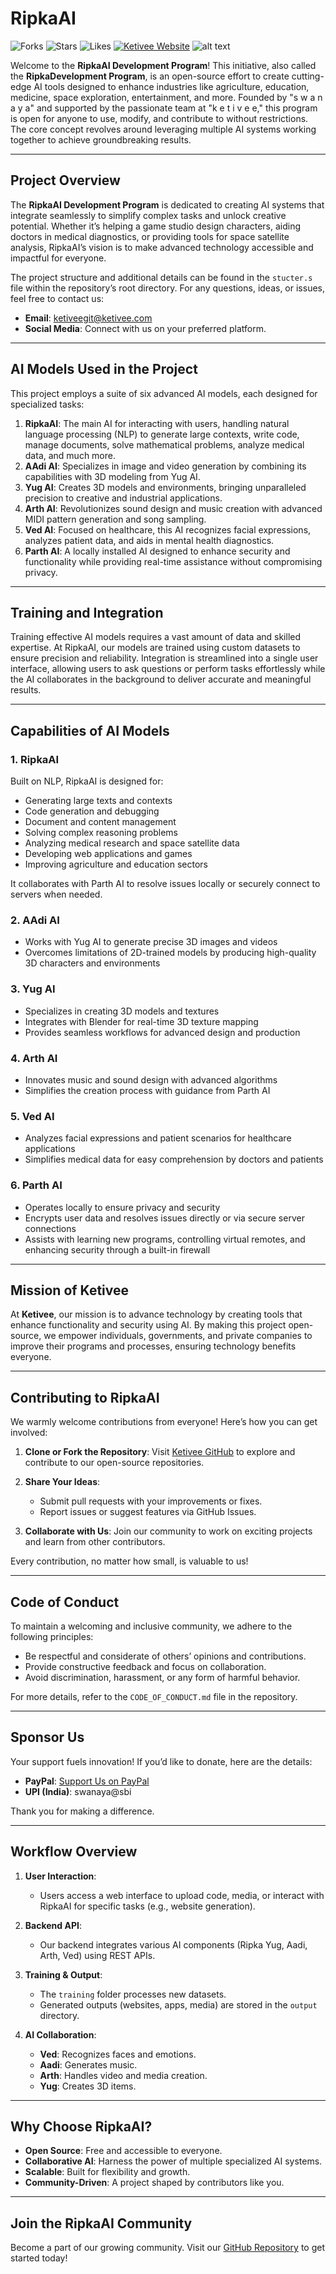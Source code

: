 # RipkaAI
![Forks](https://img.shields.io/badge/Forks-0-blue) ![Stars](https://img.shields.io/badge/Stars-0-yellow) ![Likes](https://img.shields.io/badge/Likes-0-brightgreen) [![Ketivee Website](https://img.shields.io/badge/Ketivee-Website-orange)](https://ketivee.com)
![alt text](pixel@2x.png)

Welcome to the **RipkaAI Development Program**! This initiative, also called the **RipkaDevelopment Program**, is an open-source effort to create cutting-edge AI tools designed to enhance industries like agriculture, education, medicine, space exploration, entertainment, and more. Founded by "s w a n a y a" and supported by the passionate team at "k e t i v e e," this program is open for anyone to use, modify, and contribute to without restrictions. The core concept revolves around leveraging multiple AI systems working together to achieve groundbreaking results.

---

## Project Overview

The **RipkaAI Development Program** is dedicated to creating AI systems that integrate seamlessly to simplify complex tasks and unlock creative potential. Whether it’s helping a game studio design characters, aiding doctors in medical diagnostics, or providing tools for space satellite analysis, RipkaAI’s vision is to make advanced technology accessible and impactful for everyone.

The project structure and additional details can be found in the `stucter.s` file within the repository’s root directory. For any questions, ideas, or issues, feel free to contact us:

- **Email**: [ketiveegit@ketivee.com](mailto:ketiveegit@ketivee.com)
- **Social Media**: Connect with us on your preferred platform.

---

## AI Models Used in the Project

This project employs a suite of six advanced AI models, each designed for specialized tasks:

1. **RipkaAI**: The main AI for interacting with users, handling natural language processing (NLP) to generate large contexts, write code, manage documents, solve mathematical problems, analyze medical data, and much more.
2. **AAdi AI**: Specializes in image and video generation by combining its capabilities with 3D modeling from Yug AI.
3. **Yug AI**: Creates 3D models and environments, bringing unparalleled precision to creative and industrial applications.
4. **Arth AI**: Revolutionizes sound design and music creation with advanced MIDI pattern generation and song sampling.
5. **Ved AI**: Focused on healthcare, this AI recognizes facial expressions, analyzes patient data, and aids in mental health diagnostics.
6. **Parth AI**: A locally installed AI designed to enhance security and functionality while providing real-time assistance without compromising privacy.

---

## Training and Integration

Training effective AI models requires a vast amount of data and skilled expertise. At RipkaAI, our models are trained using custom datasets to ensure precision and reliability. Integration is streamlined into a single user interface, allowing users to ask questions or perform tasks effortlessly while the AI collaborates in the background to deliver accurate and meaningful results.

---

## Capabilities of AI Models

### 1. RipkaAI

Built on NLP, RipkaAI is designed for:

- Generating large texts and contexts
- Code generation and debugging
- Document and content management
- Solving complex reasoning problems
- Analyzing medical research and space satellite data
- Developing web applications and games
- Improving agriculture and education sectors

It collaborates with Parth AI to resolve issues locally or securely connect to servers when needed.

### 2. AAdi AI

- Works with Yug AI to generate precise 3D images and videos
- Overcomes limitations of 2D-trained models by producing high-quality 3D characters and environments

### 3. Yug AI

- Specializes in creating 3D models and textures
- Integrates with Blender for real-time 3D texture mapping
- Provides seamless workflows for advanced design and production

### 4. Arth AI

- Innovates music and sound design with advanced algorithms
- Simplifies the creation process with guidance from Parth AI

### 5. Ved AI

- Analyzes facial expressions and patient scenarios for healthcare applications
- Simplifies medical data for easy comprehension by doctors and patients

### 6. Parth AI

- Operates locally to ensure privacy and security
- Encrypts user data and resolves issues directly or via secure server connections
- Assists with learning new programs, controlling virtual remotes, and enhancing security through a built-in firewall

---

## Mission of Ketivee

At **Ketivee**, our mission is to advance technology by creating tools that enhance functionality and security using AI. By making this project open-source, we empower individuals, governments, and private companies to improve their programs and processes, ensuring technology benefits everyone.

---

## Contributing to RipkaAI

We warmly welcome contributions from everyone! Here’s how you can get involved:

1. **Clone or Fork the Repository**:
   Visit [Ketivee GitHub](https://github.com/ketivee-org) to explore and contribute to our open-source repositories.

2. **Share Your Ideas**:

   - Submit pull requests with your improvements or fixes.
   - Report issues or suggest features via GitHub Issues.

3. **Collaborate with Us**:
   Join our community to work on exciting projects and learn from other contributors.

Every contribution, no matter how small, is valuable to us!

---

## Code of Conduct

To maintain a welcoming and inclusive community, we adhere to the following principles:

- Be respectful and considerate of others’ opinions and contributions.
- Provide constructive feedback and focus on collaboration.
- Avoid discrimination, harassment, or any form of harmful behavior.

For more details, refer to the `CODE_OF_CONDUCT.md` file in the repository.

---

## Sponsor Us

Your support fuels innovation! If you’d like to donate, here are the details:

- **PayPal**: [Support Us on PayPal](#)
- **UPI (India)**: swanaya\@sbi

Thank you for making a difference.

---

## Workflow Overview

1. **User Interaction**:

   - Users access a web interface to upload code, media, or interact with RipkaAI for specific tasks (e.g., website generation).

2. **Backend API**:

   - Our backend integrates various AI components (Ripka Yug, Aadi, Arth, Ved) using REST APIs.

3. **Training & Output**:

   - The `training` folder processes new datasets.
   - Generated outputs (websites, apps, media) are stored in the `output` directory.

4. **AI Collaboration**:

   - **Ved**: Recognizes faces and emotions.
   - **Aadi**: Generates music.
   - **Arth**: Handles video and media creation.
   - **Yug**: Creates 3D items.

---

## Why Choose RipkaAI?

- **Open Source**: Free and accessible to everyone.
- **Collaborative AI**: Harness the power of multiple specialized AI systems.
- **Scalable**: Built for flexibility and growth.
- **Community-Driven**: A project shaped by contributors like you.

---

## Join the RipkaAI Community

Become a part of our growing community. Visit our [GitHub Repository](https://github.com/ketivee-org/RipkaAI) to get started today!





